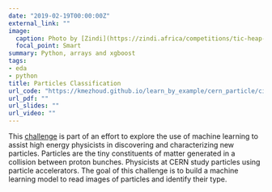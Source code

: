 ```yaml
---
date: "2019-02-19T00:00:00Z"
external_link: ""
image:
  caption: Photo by [Zindi](https://zindi.africa/competitions/tic-heap-cirta-particle-classification-challenge))
  focal_point: Smart
summary: Python, arrays and xgboost
tags:
- eda
- python
title: Particles Classification
url_code: "https://kmezhoud.github.io/learn_by_example/cern_particle/cirtaChallenge.html"
url_pdf: ""
url_slides: ""
url_video: ""
---
```


This [challenge](https://zindi.africa/competitions/tic-heap-cirta-particle-classification-challenge) is part of an effort to explore the use of machine learning to assist high energy physicists in discovering and characterizing new particles.  Particles are the tiny constituents of matter generated in a collision between proton bunches. Physicists at CERN study particles using particle accelerators.
The goal of this challenge is to build a machine learning model to read images of particles and identify their type.